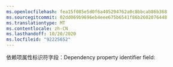 ```yaml
---
ms.openlocfilehash: fea15f085e5d0f6a405294762a0c8bbcab86b368
ms.sourcegitcommit: 02dd069b9696eb4eee675b6541f86b2602076448
ms.translationtype: MT
ms.contentlocale: zh-CN
ms.lasthandoff: 10/20/2020
ms.locfileid: "92225652"
---
```

<span data-ttu-id="41005-101">依赖项属性标识符字段：</span><span class="sxs-lookup"><span data-stu-id="41005-101">Dependency property identifier field:</span></span>